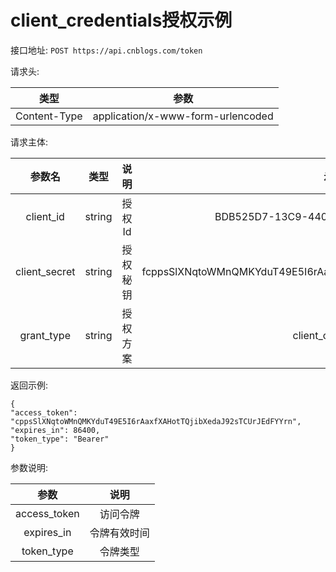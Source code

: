 # client\_credentials授权示例

接口地址:
`POST https://api.cnblogs.com/token`

请求头:

| 类型 | 参数 |
| :---: | :---: |
| Content-Type | application/x-www-form-urlencoded |

请求主体:

| 参数名 | 类型 | 说明 | 示例 |
| :---: | :---: | :---: | :---: |
| client\_id | string | 授权Id | BDB525D7-13C9-440E-AF03-6ADF87ACC8D6 |
| client\_secret | string | 授权秘钥 | fcppsSlXNqtoWMnQMKYduT49E5I6rAaxfXAHotTQjibXedaJ92sTCUrJEdFYYrnOS |
| grant\_type | string | 授权方案 | client\_credentials |

返回示例:

```
{
"access_token": "cppsSlXNqtoWMnQMKYduT49E5I6rAaxfXAHotTQjibXedaJ92sTCUrJEdFYYrn",
"expires_in": 86400,
"token_type": "Bearer"
}
```

参数说明:

| 参数 | 说明 |
| :---: | :---: |
| access\_token | 访问令牌 |
| expires\_in | 令牌有效时间 |
| token\_type | 令牌类型 |

